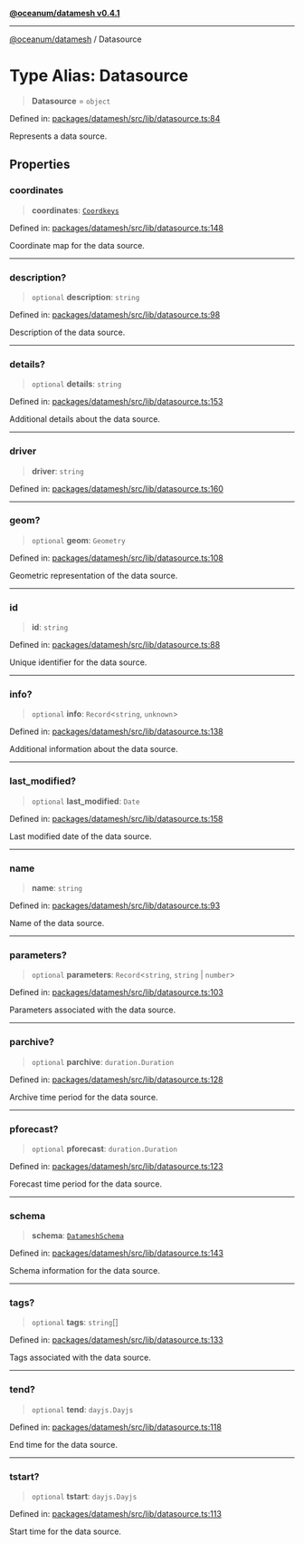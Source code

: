 [**@oceanum/datamesh v0.4.1**](../README.md)

***

[@oceanum/datamesh](../README.md) / Datasource

# Type Alias: Datasource

> **Datasource** = `object`

Defined in: [packages/datamesh/src/lib/datasource.ts:84](https://github.com/oceanum-io/oceanum-js/blob/6ea95bc75340e32d4166044b1046d4453dd46745/packages/datamesh/src/lib/datasource.ts#L84)

Represents a data source.

## Properties

### coordinates

> **coordinates**: [`Coordkeys`](Coordkeys.md)

Defined in: [packages/datamesh/src/lib/datasource.ts:148](https://github.com/oceanum-io/oceanum-js/blob/6ea95bc75340e32d4166044b1046d4453dd46745/packages/datamesh/src/lib/datasource.ts#L148)

Coordinate map for the data source.

***

### description?

> `optional` **description**: `string`

Defined in: [packages/datamesh/src/lib/datasource.ts:98](https://github.com/oceanum-io/oceanum-js/blob/6ea95bc75340e32d4166044b1046d4453dd46745/packages/datamesh/src/lib/datasource.ts#L98)

Description of the data source.

***

### details?

> `optional` **details**: `string`

Defined in: [packages/datamesh/src/lib/datasource.ts:153](https://github.com/oceanum-io/oceanum-js/blob/6ea95bc75340e32d4166044b1046d4453dd46745/packages/datamesh/src/lib/datasource.ts#L153)

Additional details about the data source.

***

### driver

> **driver**: `string`

Defined in: [packages/datamesh/src/lib/datasource.ts:160](https://github.com/oceanum-io/oceanum-js/blob/6ea95bc75340e32d4166044b1046d4453dd46745/packages/datamesh/src/lib/datasource.ts#L160)

***

### geom?

> `optional` **geom**: `Geometry`

Defined in: [packages/datamesh/src/lib/datasource.ts:108](https://github.com/oceanum-io/oceanum-js/blob/6ea95bc75340e32d4166044b1046d4453dd46745/packages/datamesh/src/lib/datasource.ts#L108)

Geometric representation of the data source.

***

### id

> **id**: `string`

Defined in: [packages/datamesh/src/lib/datasource.ts:88](https://github.com/oceanum-io/oceanum-js/blob/6ea95bc75340e32d4166044b1046d4453dd46745/packages/datamesh/src/lib/datasource.ts#L88)

Unique identifier for the data source.

***

### info?

> `optional` **info**: `Record`\<`string`, `unknown`\>

Defined in: [packages/datamesh/src/lib/datasource.ts:138](https://github.com/oceanum-io/oceanum-js/blob/6ea95bc75340e32d4166044b1046d4453dd46745/packages/datamesh/src/lib/datasource.ts#L138)

Additional information about the data source.

***

### last\_modified?

> `optional` **last\_modified**: `Date`

Defined in: [packages/datamesh/src/lib/datasource.ts:158](https://github.com/oceanum-io/oceanum-js/blob/6ea95bc75340e32d4166044b1046d4453dd46745/packages/datamesh/src/lib/datasource.ts#L158)

Last modified date of the data source.

***

### name

> **name**: `string`

Defined in: [packages/datamesh/src/lib/datasource.ts:93](https://github.com/oceanum-io/oceanum-js/blob/6ea95bc75340e32d4166044b1046d4453dd46745/packages/datamesh/src/lib/datasource.ts#L93)

Name of the data source.

***

### parameters?

> `optional` **parameters**: `Record`\<`string`, `string` \| `number`\>

Defined in: [packages/datamesh/src/lib/datasource.ts:103](https://github.com/oceanum-io/oceanum-js/blob/6ea95bc75340e32d4166044b1046d4453dd46745/packages/datamesh/src/lib/datasource.ts#L103)

Parameters associated with the data source.

***

### parchive?

> `optional` **parchive**: `duration.Duration`

Defined in: [packages/datamesh/src/lib/datasource.ts:128](https://github.com/oceanum-io/oceanum-js/blob/6ea95bc75340e32d4166044b1046d4453dd46745/packages/datamesh/src/lib/datasource.ts#L128)

Archive time period for the data source.

***

### pforecast?

> `optional` **pforecast**: `duration.Duration`

Defined in: [packages/datamesh/src/lib/datasource.ts:123](https://github.com/oceanum-io/oceanum-js/blob/6ea95bc75340e32d4166044b1046d4453dd46745/packages/datamesh/src/lib/datasource.ts#L123)

Forecast time period for the data source.

***

### schema

> **schema**: [`DatameshSchema`](DatameshSchema.md)

Defined in: [packages/datamesh/src/lib/datasource.ts:143](https://github.com/oceanum-io/oceanum-js/blob/6ea95bc75340e32d4166044b1046d4453dd46745/packages/datamesh/src/lib/datasource.ts#L143)

Schema information for the data source.

***

### tags?

> `optional` **tags**: `string`[]

Defined in: [packages/datamesh/src/lib/datasource.ts:133](https://github.com/oceanum-io/oceanum-js/blob/6ea95bc75340e32d4166044b1046d4453dd46745/packages/datamesh/src/lib/datasource.ts#L133)

Tags associated with the data source.

***

### tend?

> `optional` **tend**: `dayjs.Dayjs`

Defined in: [packages/datamesh/src/lib/datasource.ts:118](https://github.com/oceanum-io/oceanum-js/blob/6ea95bc75340e32d4166044b1046d4453dd46745/packages/datamesh/src/lib/datasource.ts#L118)

End time for the data source.

***

### tstart?

> `optional` **tstart**: `dayjs.Dayjs`

Defined in: [packages/datamesh/src/lib/datasource.ts:113](https://github.com/oceanum-io/oceanum-js/blob/6ea95bc75340e32d4166044b1046d4453dd46745/packages/datamesh/src/lib/datasource.ts#L113)

Start time for the data source.
